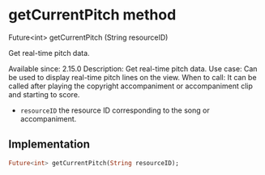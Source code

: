


# getCurrentPitch method








Future&lt;int> getCurrentPitch
(String resourceID)





<p>Get real-time pitch data.</p>
<p>Available since: 2.15.0
Description: Get real-time pitch data.
Use case: Can be used to display real-time pitch lines on the view.
When to call: It can be called after playing the copyright accompaniment or accompaniment clip and starting to score.</p>
<ul>
<li><code>resourceID</code> the resource ID corresponding to the song or accompaniment.</li>
</ul>



## Implementation

```dart
Future<int> getCurrentPitch(String resourceID);
```







